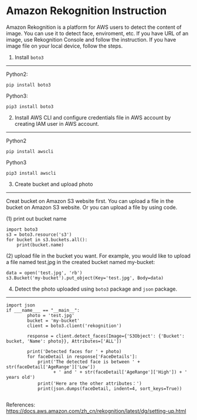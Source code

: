 Amazon Rekognition Instruction
===

Amazon Rekognition is a platform for AWS users to detect the content of image. You can use it to detect face, enviroment, etc. If you have URL of an image, use Rekognition Console and follow the instruction. 
If you have image file on your local device, follow the steps. 
1. Install `boto3`
-----
Python2:
```
pip install boto3
```
Python3: 
```
pip3 install boto3
```
2. Install AWS CLI and configure credentials file in AWS account by creating IAM user in AWS account.
--------
Python2
```
pip install awscli
```
Python3
```
pip3 install awscli
```
3. Create bucket and upload photo
-------
Creat bucket on Amazon S3 website first.
You can upload a file in the bucket on Amazon S3 website. Or you can upload a file by using code.

(1) print out bucket name
```
import boto3
s3 = boto3.resource('s3')
for bucket in s3.buckets.all():
    print(bucket.name)
```
(2) upload file in the bucket you want. For example, you would like to upload a file named test.jpg in the created bucket named my-bucket: 
```
data = open('test.jpg', 'rb')
s3.Bucket('my-bucket').put_object(Key='test.jpg', Body=data)
```
4. Detect the photo uploaded using `boto3` package and `json` package.
------
```
import json
if ___name___ == "__main__":
        photo = 'test.jpg'
        bucket = 'my-bucket'
        client = boto3.client('rekognition')

        response = client.detect_faces(Image={'S3Object': {'Bucket': bucket, 'Name': photo}}, Attributes=['ALL'])

        print('Detected faces for ' + photo)  
        for faceDetail in response['FaceDetails']:
            print('The detected face is between ' + str(faceDetail['AgeRange']['Low'])
                  + ' and ' + str(faceDetail['AgeRange']['High']) + ' years old')
            print('Here are the other attributes：')
            print(json.dumps(faceDetail, indent=4, sort_keys=True))


```


References:
https://docs.aws.amazon.com/zh_cn/rekognition/latest/dg/setting-up.html
